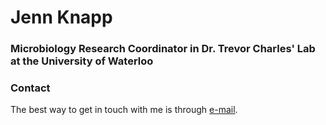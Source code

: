 # Jenn Knapp

### Microbiology Research Coordinator in Dr. Trevor Charles' Lab at the University of Waterloo

<!---
Our lab webpage is [here](http://llama.mshri.on.ca/).

![Our Lab](http://llama.mshri.on.ca/images/Rothlab_photo_2020_11_09_DK.png)
--->

### Contact

The best way to get in touch with me is through <a href="mail to:jennifer.knapp11@gmail.com">e-mail</a>.
